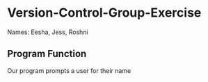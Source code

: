 # Version-Control-Group-Exercise
Names: Eesha, Jess, Roshni

## Program Function
Our program prompts a user for their name
